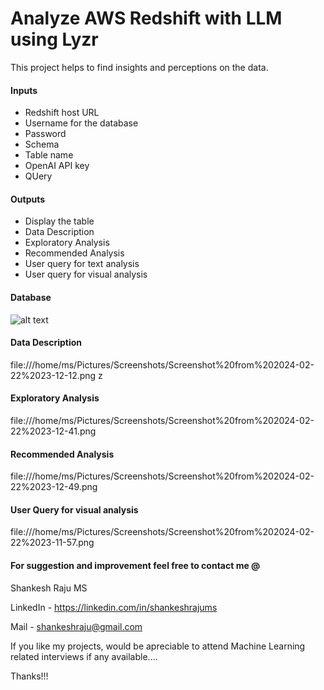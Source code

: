# Analyze AWS Redshift with LLM using Lyzr

This project helps to find insights and perceptions on the data.

#### Inputs
- Redshift host URL
- Username for the database
- Password 
- Schema
- Table name
- OpenAI API key
- QUery

#### Outputs
- Display the table
- Data Description
- Exploratory Analysis
- Recommended Analysis
- User query for text analysis
- User query for visual analysis

#### Database
![alt text](/home/ms/Pictures/Screenshots/Screenshot%20from%202024-02-22%2023-12-12.png)


#### Data Description
file:///home/ms/Pictures/Screenshots/Screenshot%20from%202024-02-22%2023-12-12.png
z

#### Exploratory Analysis
file:///home/ms/Pictures/Screenshots/Screenshot%20from%202024-02-22%2023-12-41.png

#### Recommended Analysis
file:///home/ms/Pictures/Screenshots/Screenshot%20from%202024-02-22%2023-12-49.png


#### User Query for visual analysis
file:///home/ms/Pictures/Screenshots/Screenshot%20from%202024-02-22%2023-11-57.png


#### For suggestion and improvement feel free to contact me @

Shankesh Raju MS 

LinkedIn - https://linkedin.com/in/shankeshrajums

Mail - shankeshraju@gmail.com


If you like my projects, would be apreciable to attend Machine Learning related interviews if any available....

Thanks!!!